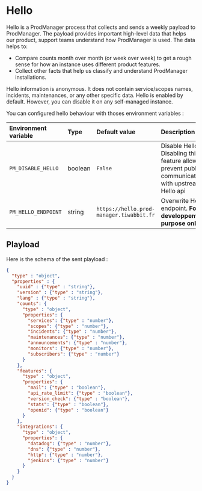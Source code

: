 # Hello

Hello is a ProdManager process that collects and sends a weekly payload to ProdManager. The payload provides important high-level data that helps our product, support teams understand how ProdManager is used. The data helps to:

- Compare counts month over month (or week over week) to get a rough sense for how an instance uses different product features.
- Collect other facts that help us classify and understand ProdManager installations.

Hello information is anonymous. It does not contain service/scopes names, incidents, maintenances, or any other specific data.
Hello is enabled by default. However, you can disable it on any self-managed instance.

You can configured hello behaviour with thoses environment variables :

| Environment variable | Type | Default value | Description |
|:---------------------|:-----|:--------------|:------------|
| `PM_DISABLE_HELLO` | boolean | `False` | Disable Hello. Disabling this feature allow to prevent public communication with upstream Hello api |
| `PM_HELLO_ENDPOINT` | string | `https://hello.prod-manager.tiwabbit.fr` | Overwrite Hello endpoint. **For developpement purpose only** |

## Playload

Here is the schema of the sent playload :

```json
{
  "type" : "object",
  "properties" : {
    "uuid" : {"type" : "string"},
    "version" : {"type" : "string"},
    "lang" : {"type" : "string"},
    "counts": {
      "type" : "object",
      "properties": {
        "services": {"type" : "number"},
        "scopes": {"type" : "number"},
        "incidents": {"type" : "number"},
        "maintenances": {"type" : "number"},
        "announcements": {"type" : "number"},
        "monitors": {"type" : "number"},
        "subscribers": {"type" : "number"}
      }
    },
    "features": {
      "type" : "object",
      "properties": {
        "mail": {"type" : "boolean"},
        "api_rate_limit": {"type" : "boolean"},
        "version_check": {"type" : "boolean"},
        "stats": {"type" : "boolean"},
        "openid": {"type" : "boolean"}
      }
    },
    "integrations": {
      "type" : "object",
      "properties": {
        "datadog": {"type" : "number"},
        "dns": {"type" : "number"},
        "http": {"type" : "number"},
        "jenkins": {"type" : "number"}
      }
    }
  }
}
```
